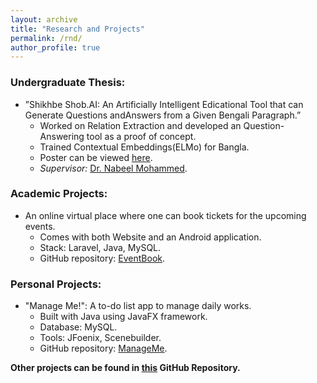 ```yaml
---
layout: archive
title: "Research and Projects"
permalink: /rnd/
author_profile: true
---
```


### Undergraduate Thesis: 
- ”Shikhbe Shob.AI: An Artificially Intelligent Edicational Tool that can Generate Questions andAnswers from a Given Bengali Paragraph.”
    - Worked on Relation Extraction and developed an Question-Answering tool as a proof of concept.
    - Trained Contextual Embeddings(ELMo) for Bangla.
    - Poster can be viewed [here](https://drive.google.com/file/d/1qWYUbO_O0W2hGgF9HSVk6sMIhj-6EST3/view).
    - *Supervisor:* [Dr. Nabeel Mohammed](http://ece.northsouth.edu/people/dr-nabeel-mohammed/).


### Academic Projects: 
- An online virtual place where one can book tickets for the upcoming events.
    - Comes with both Website and an Android application.
    - Stack: Laravel, Java, MySQL.
    - GitHub repository: [EventBook](https://github.com/FedTheBug/EventBook).


### Personal Projects:
- "Manage Me!": A to-do list app to manage daily works.
    - Built with Java using JavaFX framework.
    - Database: MySQL.
    - Tools: JFoenix, Scenebuilder.
    - GitHub repository: [ManageMe](https://github.com/FedTheBug/ManageMe).

**Other projects can be found in [this](https://github.com/FedTheBug) GitHub Repository.**


